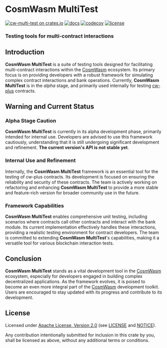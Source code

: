 # CosmWasm MultiTest 

[![cw-multi-test on crates.io][crates-badge]][crates-url]
[![docs][docs-badge]][docs-url]
[![codecov][codecov-badge]][codecov-url]
[![license][apache-badge]][apache-url]

[crates-badge]: https://img.shields.io/crates/v/cw-multi-test.svg
[crates-url]: https://crates.io/crates/cw-multi-test
[docs-badge]: https://docs.rs/cw-multi-test/badge.svg
[docs-url]: https://docs.rs/cw-multi-test
[codecov-badge]: https://codecov.io/gh/CosmWasm/cw-multi-test/branch/main/graph/badge.svg?token=IYY72ZVS3X
[codecov-url]: https://codecov.io/gh/CosmWasm/cw-multi-test
[apache-badge]: https://img.shields.io/badge/License-Apache%202.0-blue.svg
[apache-url]: LICENSE
[notice-url]: NOTICE

### Testing tools for multi-contract interactions

## Introduction 

**CosmWasm MultiTest** is a suite of testing tools designed for facilitating multi-contract 
interactions within the [CosmWasm](https://github.com/CosmWasm) ecosystem.
Its primary focus is on providing developers with a robust framework for simulating
complex contract interactions and bank operations. Currently, **CosmWasm MultiTest**
is in the _alpha_ stage, and primarily used internally for testing
[cw-plus](https://github.com/CosmWasm/cw-plus) contracts. 

## Warning and Current Status 

### Alpha Stage Caution 

**CosmWasm MultiTest** is currently in its alpha development phase, primarily intended for internal use.
Developers are advised to use this framework cautiously, understanding that it is still undergoing 
significant development and refinement. **The current version's API is not stable yet**.

### Internal Use and Refinement 

Internally, the **CosmWasm MultiTest** framework is an essential tool for the
testing of cw-plus contracts. Its development is focused on ensuring the reliability 
and security of these contracts. The team is actively working on refactoring and enhancing
**CosmWasm MultiTest** to provide a more stable and feature-rich version for broader
community use in the future. 

### Framework Capabilities 

**CosmWasm MultiTest** enables comprehensive unit testing, including scenarios where contracts
call other contracts and interact with the bank module. Its current implementation 
effectively handles these interactions, providing a realistic testing environment for contract developers.
The team is committed to extending **CosmWasm MultiTest**'s capabilities, making it a versatile tool 
for various blockchain interaction tests.

## Conclusion 

**CosmWasm MultiTest** stands as a vital development tool in
the [CosmWasm](https://github.com/CosmWasm) ecosystem, especially for developers engaged
in building complex decentralized applications. As the framework evolves, it is poised to become
an even more integral part of the [CosmWasm](https://github.com/CosmWasm) development toolkit.
Users are encouraged to stay updated with its progress and contribute to its development. 

## License

Licensed under [Apache License, Version 2.0](https://www.apache.org/licenses/LICENSE-2.0)
(see [LICENSE][apache-url] and [NOTICE][notice-url]).

Any contribution intentionally submitted for inclusion in this crate by you,
shall be licensed as above, without any additional terms or conditions.
